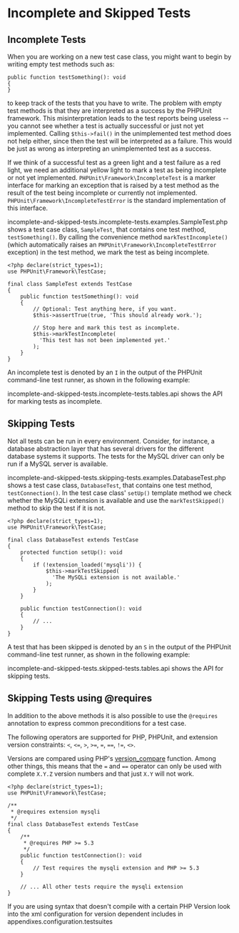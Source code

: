 Incomplete and Skipped Tests
============================

Incomplete Tests
----------------

When you are working on a new test case class, you might want to begin
by writing empty test methods such as:

    public function testSomething(): void
    {
    }

to keep track of the tests that you have to write. The problem with
empty test methods is that they are interpreted as a success by the
PHPUnit framework. This misinterpretation leads to the test reports
being useless -- you cannot see whether a test is actually successful or
just not yet implemented. Calling `$this->fail()` in the unimplemented
test method does not help either, since then the test will be
interpreted as a failure. This would be just as wrong as interpreting an
unimplemented test as a success.

If we think of a successful test as a green light and a test failure as
a red light, we need an additional yellow light to mark a test as being
incomplete or not yet implemented. `PHPUnit\Framework\IncompleteTest` is
a marker interface for marking an exception that is raised by a test
method as the result of the test being incomplete or currently not
implemented. `PHPUnit\Framework\IncompleteTestError` is the standard
implementation of this interface.

incomplete-and-skipped-tests.incomplete-tests.examples.SampleTest.php
shows a test case class, `SampleTest`, that contains one test method,
`testSomething()`. By calling the convenience method
`markTestIncomplete()` (which automatically raises an
`PHPUnit\Framework\IncompleteTestError` exception) in the test method,
we mark the test as being incomplete.

    <?php declare(strict_types=1);
    use PHPUnit\Framework\TestCase;

    final class SampleTest extends TestCase
    {
        public function testSomething(): void
        {
            // Optional: Test anything here, if you want.
            $this->assertTrue(true, 'This should already work.');

            // Stop here and mark this test as incomplete.
            $this->markTestIncomplete(
              'This test has not been implemented yet.'
            );
        }
    }

An incomplete test is denoted by an `I` in the output of the PHPUnit
command-line test runner, as shown in the following example:

incomplete-and-skipped-tests.incomplete-tests.tables.api shows the API
for marking tests as incomplete.

Skipping Tests
--------------

Not all tests can be run in every environment. Consider, for instance, a
database abstraction layer that has several drivers for the different
database systems it supports. The tests for the MySQL driver can only be
run if a MySQL server is available.

incomplete-and-skipped-tests.skipping-tests.examples.DatabaseTest.php
shows a test case class, `DatabaseTest`, that contains one test method,
`testConnection()`. In the test case class' `setUp()` template method we
check whether the MySQLi extension is available and use the
`markTestSkipped()` method to skip the test if it is not.

    <?php declare(strict_types=1);
    use PHPUnit\Framework\TestCase;

    final class DatabaseTest extends TestCase
    {
        protected function setUp(): void
        {
            if (!extension_loaded('mysqli')) {
                $this->markTestSkipped(
                  'The MySQLi extension is not available.'
                );
            }
        }

        public function testConnection(): void
        {
            // ...
        }
    }

A test that has been skipped is denoted by an `S` in the output of the
PHPUnit command-line test runner, as shown in the following example:

incomplete-and-skipped-tests.skipped-tests.tables.api shows the API for
skipping tests.

Skipping Tests using @requires
------------------------------

In addition to the above methods it is also possible to use the
`@requires` annotation to express common preconditions for a test case.

The following operators are supported for PHP, PHPUnit, and extension
version constraints: `<`, `<=`, `>`, `>=`, `=`, `==`, `!=`, `<>`.

Versions are compared using PHP's
[version\_compare](https://www.php.net/version_compare) function. Among
other things, this means that the `=` and `==` operator can only be used
with complete `X.Y.Z` version numbers and that just `X.Y` will not work.

    <?php declare(strict_types=1);
    use PHPUnit\Framework\TestCase;

    /**
     * @requires extension mysqli
     */
    final class DatabaseTest extends TestCase
    {
        /**
         * @requires PHP >= 5.3
         */
        public function testConnection(): void
        {
            // Test requires the mysqli extension and PHP >= 5.3
        }

        // ... All other tests require the mysqli extension
    }

If you are using syntax that doesn't compile with a certain PHP Version
look into the xml configuration for version dependent includes in
appendixes.configuration.testsuites
